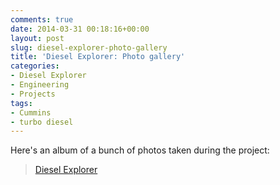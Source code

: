 ```yaml
---
comments: true
date: 2014-03-31 00:18:16+00:00
layout: post
slug: diesel-explorer-photo-gallery
title: 'Diesel Explorer: Photo gallery'
categories:
- Diesel Explorer
- Engineering
- Projects
tags:
- Cummins
- turbo diesel
---
```


Here's an album of a bunch of photos taken during the project:

<blockquote class="imgur-embed-pub" lang="en" data-id="a/YLLH3"><a href="//imgur.com/a/YLLH3">Diesel Explorer</a></blockquote><script async src="//s.imgur.com/min/embed.js" charset="utf-8"></script>
